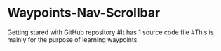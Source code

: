 # Waypoints-Nav-Scrollbar
Getting stared with GitHub repository
#It has 1 source code file
#This is mainly for the purpose of learning waypoints
